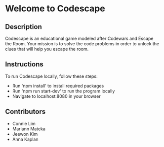# Welcome to Codescape

## Description

Codescape is an educational game modeled after Codewars and Escape the Room. Your mission is to solve the code problems in order to unlock the clues that will help you escape the room.

## Instructions

To run Codescape locally, follow these steps:

* Run 'npm install' to install required packages
* Run 'npm run start-dev' to run the program locally
* Navigate to localhost:8080 in your browser

## Contributors

* Connie Lim
* Mariann Mateka
* Jeewon Kim
* Anna Kaplan
